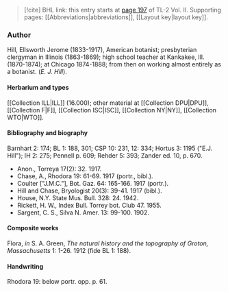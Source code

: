 > [!cite] BHL link: this entry starts at [page 197](https://www.biodiversitylibrary.org/item/103253#page/223/mode/1up) of TL-2 Vol. II.
> Supporting pages: [[Abbreviations|abbreviations]], [[Layout key|layout key]].

### Author

Hill, Ellsworth Jerome (1833-1917), American botanist; presbyterian clergyman in Illinois (1863-1869); high school teacher at Kankakee, Ill. (1870-1874); at Chicago 1874-1888; from then on working almost entirely as a botanist. (*E. J. Hill*).

#### Herbarium and types

[[Collection ILL|ILL]] (16.000); other material at [[Collection DPU|DPU]], [[Collection F|F]], [[Collection ISC|ISC]], [[Collection NY|NY]], [[Collection WTO|WTO]].

#### Bibliography and biography

Barnhart 2: 174; BL 1: 188, 301; CSP 10: 231, 12: 334; Hortus 3: 1195 ("E.J. Hill"); IH 2: 275; Pennell p. 609; Rehder 5: 393; Zander ed. 10, p. 670.
- Anon., Torreya 17(2): 32. 1917.
- Chase, A., Rhodora 19: 61-69. 1917 (portr., bibl.).
- Coulter \["J.M.C."\], Bot. Gaz. 64: 165-166. 1917 (portr.).
- Hill and Chase, Bryologist 20(3): 39-41. 1917 (bibl.).
- House, N.Y. State Mus. Bull. 328: 24. 1942.
- Rickett, H. W., Index Bull. Torrey bot. Club 47. 1955.
- Sargent, C. S., Silva N. Amer. 13: 99-100. 1902.

#### Composite works

Flora, *in* S. A. Green, *The natural history and the topography of Groton, Massachusetts* 1: 1-26. 1912 (fide BL 1: 188).

#### Handwriting

Rhodora 19: below portr. opp. p. 61.

